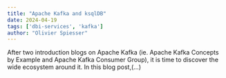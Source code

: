 ```yaml
---
title: "Apache Kafka and ksqlDB"
date: 2024-04-19
tags: ['dbi-services', 'kafka']
author: "Olivier Spiesser"
---
```

After two introduction blogs on Apache Kafka (ie. Apache Kafka Concepts by Example and Apache Kafka Consumer Group), it is time to discover the wide ecosystem around it. In this blog post,(…)